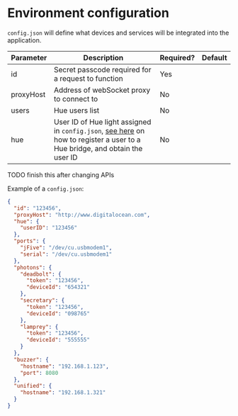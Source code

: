 # Environment configuration

`config.json` will define what devices and services will be integrated into the application.

| Parameter            | Description                                        | Required? | Default |
|----------------------|----------------------------------------------------|-----------|---------|
| id                   | Secret passcode required for a request to function | Yes       |         |
| proxyHost            | Address of webSocket proxy to connect to           | No        |         |
| users                | Hue users list                                     | No        |         |
| hue                  | User ID of Hue light assigned in `config.json`, [see here](https://www.developers.meethue.com/documentation/getting-started) on how to register a user to a Hue bridge, and obtain the user ID | No |


TODO finish this after changing APIs

Example of a `config.json`:
```json
{
  "id": "123456",
  "proxyHost": "http://www.digitalocean.com",
  "hue": {
    "userID": "123456"
  },
  "ports": {
    "jFive": "/dev/cu.usbmodem1",
    "serial": "/dev/cu.usbmodem1"
  },
  "photons": {
    "deadbolt": {
      "token": "123456",
      "deviceId": "654321"
    },
    "secretary": {
      "token": "123456",
      "deviceId": "098765"
    },
    "lamprey": {
      "token": "123456",
      "deviceId": "555555"
    }
  },
  "buzzer": {
    "hostname": "192.168.1.123",
    "port": 8080
  },
  "unified": {
    "hostname": "192.168.1.321"
  }
}
```
